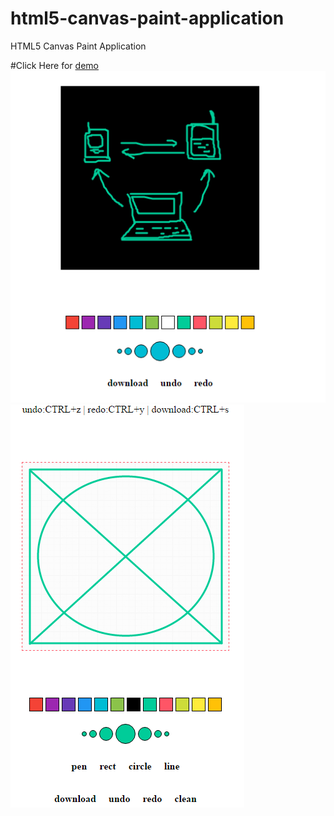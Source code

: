 # html5-canvas-paint-application
HTML5 Canvas Paint Application

#Click Here for [demo](https://rawgit.com/razzul/html5-canvas-paint-application/master/canvas.html)
![alt tag](https://raw.githubusercontent.com/razzul/html5-canvas-paint-application/master/razzul-html5-canvas-paint-application.png)
![alt tag](https://raw.githubusercontent.com/razzul/html5-canvas-paint-application/master/razzul-html5-canvas-paint-application2.png)
